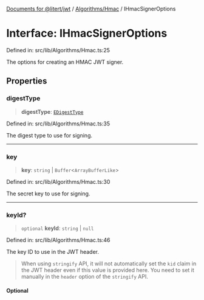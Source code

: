 [Documents for @litert/jwt](../../../index.md) / [Algorithms/Hmac](../index.md) / IHmacSignerOptions

# Interface: IHmacSignerOptions

Defined in: src/lib/Algorithms/Hmac.ts:25

The options for creating an HMAC JWT signer.

## Properties

### digestType

> **digestType**: [`EDigestType`](../../../Constants/enumerations/EDigestType.md)

Defined in: src/lib/Algorithms/Hmac.ts:35

The digest type to use for signing.

***

### key

> **key**: `string` \| `Buffer`\<`ArrayBufferLike`\>

Defined in: src/lib/Algorithms/Hmac.ts:30

The secret key to use for signing.

***

### keyId?

> `optional` **keyId**: `string` \| `null`

Defined in: src/lib/Algorithms/Hmac.ts:46

The key ID to use in the JWT header.

> When using `stringify` API, it will not automatically set the `kid`
> claim in the JWT header even if this value is provided here. You need
> to set it manually in the `header` option of the `stringify` API.

#### Optional
